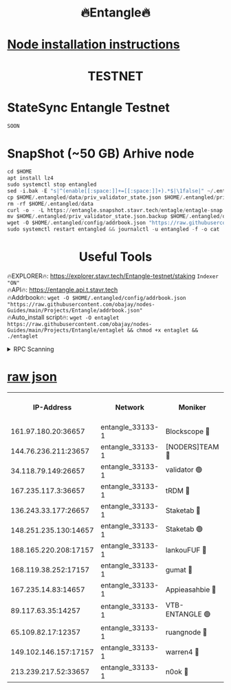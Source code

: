 <h1 align="center"> 🔥Entangle🔥</h1>

[Node installation instructions](https://github.com/obajay/nodes-Guides/tree/main/Projects/Entangle)
=

<h1 align="center"> TESTNET</h1>

# StateSync Entangle Testnet
```python
SOON
```
# SnapShot (~50 GB) Arhive node
```python
cd $HOME
apt install lz4
sudo systemctl stop entangled
sed -i.bak -E "s|^(enable[[:space:]]+=[[:space:]]+).*$|\1false|" ~/.entangled/config/config.toml
cp $HOME/.entangled/data/priv_validator_state.json $HOME/.entangled/priv_validator_state.json.backup
rm -rf $HOME/.entangled/data
curl -o - -L https://entangle.snapshot.stavr.tech/entagle/entagle-snap.tar.lz4 | lz4 -c -d - | tar -x -C $HOME/.entangled --strip-components 2
mv $HOME/.entangled/priv_validator_state.json.backup $HOME/.entangled/data/priv_validator_state.json
wget -O $HOME/.entangled/config/addrbook.json "https://raw.githubusercontent.com/obajay/nodes-Guides/main/Projects/Entangle/addrbook.json"
sudo systemctl restart entangled && journalctl -u entangled -f -o cat
```
 <h1 align="center"> Useful Tools</h1>
 
🔥EXPLORER🔥: https://explorer.stavr.tech/Entangle-testnet/staking        `Indexer "ON"` \
🔥API🔥:      https://entangle.api.t.stavr.tech \
🔥Addrbook🔥: ```wget -O $HOME/.entangled/config/addrbook.json "https://raw.githubusercontent.com/obajay/nodes-Guides/main/Projects/Entangle/addrbook.json"``` \
🔥Auto_install script🔥:  `wget -O entaglet https://raw.githubusercontent.com/obajay/nodes-Guides/main/Projects/Entangle/entaglet && chmod +x entaglet && ./entaglet`


<details>
<summary>RPC Scanning</summary>

<h2 align="center"> We scan nodes in real time every 4 hours. And we provide the final result of RPC endpoints.
We cannot influence the operation of these nodes in any way. </h2>


```python
If Voting Power is higher than 0 --> then the Node is a validator of the network and may be subject to attack and be a potential threat to the chain.
```
```python
We marked such validators with a red symbol
```

</details>

[raw json](https://rpc-check.entangt.stavr.tech/entangt/rpc-entangt-result.json)
=


<table><tr><th>IP-Address</th><th>Network</th><th>Moniker</th><th>Latest Block Height</th><th>Earliest Block Height</th><th>Catching Up</th><th>Tx Index</th><th>Voting Power</th><th>Scan Time</th></tr><tr><td>161.97.180.20:36657</td><td>entangle_33133-1</td><td>Blockscope 🔴</td><td>1646318</td><td>1</td><td>False</td><td>off</td><td>259586473635098</td><td>2024-01-12T19:00:45.059066698UTC</td></tr><tr><td>144.76.236.211:23657</td><td>entangle_33133-1</td><td>[NODERS]TEAM 🔴</td><td>1646321</td><td>1</td><td>False</td><td>off</td><td>47049700500000000</td><td>2024-01-12T19:00:57.119901901UTC</td></tr><tr><td>34.118.79.149:26657</td><td>entangle_33133-1</td><td>validator 🟢</td><td>1646322</td><td>1</td><td>False</td><td>on</td><td>0</td><td>2024-01-12T19:01:04.277333400UTC</td></tr><tr><td>167.235.117.3:36657</td><td>entangle_33133-1</td><td>tRDM 🔴</td><td>1646323</td><td>1</td><td>False</td><td>on</td><td>156936948832723</td><td>2024-01-12T19:01:04.845490324UTC</td></tr><tr><td>136.243.33.177:26657</td><td>entangle_33133-1</td><td>Staketab 🔴</td><td>1646322</td><td>660001</td><td>False</td><td>on</td><td>122550140155031</td><td>2024-01-12T19:00:59.492807771UTC</td></tr><tr><td>148.251.235.130:14657</td><td>entangle_33133-1</td><td>Staketab 🟢</td><td>1646318</td><td>660801</td><td>False</td><td>on</td><td>0</td><td>2024-01-12T19:00:44.716649556UTC</td></tr><tr><td>188.165.220.208:17157</td><td>entangle_33133-1</td><td>lankouFUF 🔴</td><td>1646319</td><td>725001</td><td>False</td><td>on</td><td>180899900000002</td><td>2024-01-12T19:00:50.016847247UTC</td></tr><tr><td>168.119.38.252:17157</td><td>entangle_33133-1</td><td>gumat 🔴</td><td>1646319</td><td>962001</td><td>False</td><td>on</td><td>314013548351851</td><td>2024-01-12T19:00:49.736741606UTC</td></tr><tr><td>167.235.14.83:14657</td><td>entangle_33133-1</td><td>Appieasahbie 🔴</td><td>1646322</td><td>1076001</td><td>False</td><td>on</td><td>44568809900999996</td><td>2024-01-12T19:01:04.550925834UTC</td></tr><tr><td>89.117.63.35:14257</td><td>entangle_33133-1</td><td>VTB-ENTANGLE 🟢</td><td>1646320</td><td>1162001</td><td>False</td><td>off</td><td>0</td><td>2024-01-12T19:00:54.439373338UTC</td></tr><tr><td>65.109.82.17:12357</td><td>entangle_33133-1</td><td>ruangnode 🔴</td><td>1646318</td><td>1312001</td><td>False</td><td>off</td><td>320350335362747</td><td>2024-01-12T19:00:45.424432189UTC</td></tr><tr><td>149.102.146.157:17157</td><td>entangle_33133-1</td><td>warren4 🔴</td><td>1646320</td><td>1436001</td><td>False</td><td>on</td><td>454417023854257</td><td>2024-01-12T19:00:56.876486372UTC</td></tr><tr><td>213.239.217.52:33657</td><td>entangle_33133-1</td><td>n0ok 🔴</td><td>1646322</td><td>1546322</td><td>False</td><td>off</td><td>46574292273662988</td><td>2024-01-12T19:01:03.861587408UTC</td></tr></table>
